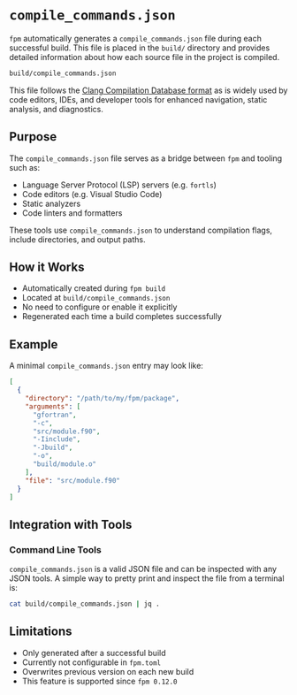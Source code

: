 # `compile_commands.json`

`fpm` automatically generates a `compile_commands.json` file during each successful build. This file is placed in the `build/` directory and provides detailed information about how each source file in the project is compiled.

```txt
build/compile_commands.json
```

This file follows the [Clang Compilation Database format](https://clang.llvm.org/docs/JSONCompilationDatabase.html) as is widely used by code editors, IDEs, and developer tools for enhanced navigation, static analysis, and diagnostics.

## Purpose

The `compile_commands.json` file serves as a bridge between `fpm` and tooling such as:

- Language Server Protocol (LSP) servers (e.g. `fortls`)
- Code editors (e.g. Visual Studio Code)
- Static analyzers
- Code linters and formatters

These tools use `compile_commands.json` to understand compilation flags, include directories, and output paths.

## How it Works

- Automatically created during `fpm build`
- Located at `build/compile_commands.json`
- No need to configure or enable it explicitly
- Regenerated each time a build completes successfully

## Example

A minimal `compile_commands.json` entry may look like:

```json
[
  {
    "directory": "/path/to/my/fpm/package",
    "arguments": [
      "gfortran",
      "-c",
      "src/module.f90",
      "-Iinclude",
      "-Jbuild",
      "-o",
      "build/module.o"
    ],
    "file": "src/module.f90"
  }
]
```

## Integration with Tools

### Command Line Tools

`compile_commands.json` is a valid JSON file and can be inspected with any JSON tools. 
A simple way to pretty print and inspect the file from a terminal is:

```bash
cat build/compile_commands.json | jq .
```

## Limitations

- Only generated after a successful build
- Currently not configurable in `fpm.toml`
- Overwrites previous version on each new build
- This feature is supported since `fpm 0.12.0`

